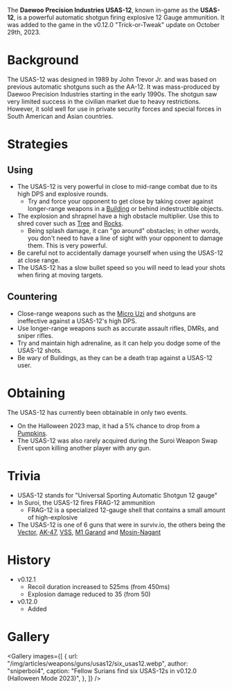 <Event />

The **Daewoo Precision Industries USAS-12**, known in-game as the **USAS-12**, is a powerful automatic shotgun firing explosive 12 Gauge ammunition. It was added to the game in the v0.12.0 "Trick-or-Tweak" update on October 29th, 2023.

# Background

The USAS-12 was designed in 1989 by John Trevor Jr. and was based on previous automatic shotguns such as the AA-12. It was mass-produced by Daewoo Precision Industries starting in the early 1990s. The shotgun saw very limited success in the civilian market due to heavy restrictions. However, it sold well for use in private security forces and special forces in South American and Asian countries.

# Strategies

## Using

- The USAS-12 is very powerful in close to mid-range combat due to its high DPS and explosive rounds.
  - Try and force your opponent to get close by taking cover against longer-range weapons in a [Building](/buildings) or behind indestructible objects.
- The explosion and shrapnel have a high obstacle multiplier. Use this to shred cover such as [Tree](/obstacles/tree) and [Rocks](/obstacles/rock).
  - Being splash damage, it can "go around" obstacles; in other words, you don't need to have a line of sight with your opponent to damage them. This is very powerful.
- Be careful not to accidentally damage yourself when using the USAS-12 at close range.
- The USAS-12 has a slow bullet speed so you will need to lead your shots when firing at moving targets.

## Countering

- Close-range weapons such as the [Micro Uzi](/weapons/guns/micro_uzi) and shotguns are ineffective against a USAS-12's high DPS.
- Use longer-range weapons such as accurate assault rifles, DMRs, and sniper rifles.
- Try and maintain high adrenaline, as it can help you dodge some of the USAS-12 shots.
- Be wary of Buildings, as they can be a death trap against a USAS-12 user.

# Obtaining

The USAS-12 has currently been obtainable in only two events.

- On the Halloween 2023 map, it had a 5% chance to drop from a [Pumpkins](/obstacles/pumpkin).
- The USAS-12 was also rarely acquired during the Suroi Weapon Swap Event upon killing another player with any gun.

<Obtaining item="usas12" />

# Trivia

- USAS-12 stands for "Universal Sporting Automatic Shotgun 12 gauge"
- In Suroi, the USAS-12 fires FRAG-12 ammunition
  - FRAG-12 is a specialized 12-gauge shell that contains a small amount of high-explosive
- The USAS-12 is one of 6 guns that were in surviv.io, the others being the [Vector](/weapons/guns/vector), [AK-47](/weapons/guns/ak47), [VSS](/weapons/guns/vss), [M1 Garand](/weapons/guns/m1_garand) and [Mosin-Nagant](/weapons/guns/mosin)

# History

- v0.12.1
  - Recoil duration increased to 525ms (from 450ms)
  - Explosion damage reduced to 35 (from 50)
- v0.12.0
  - Added

# Gallery

<Gallery
  images={[
    {
      url: "/img/articles/weapons/guns/usas12/six_usas12.webp",
      author: "sniperboi4",
      caption:
        "Fellow Surians find six USAS-12s in v0.12.0 (Halloween Mode 2023)",
    },
  ]}
/>
